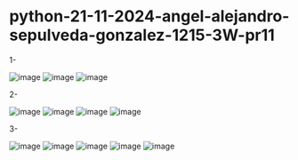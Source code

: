 # python-21-11-2024-angel-alejandro-sepulveda-gonzalez-1215-3W-pr11

1-

![image](https://github.com/user-attachments/assets/0b6464c3-c8e2-4216-90b6-14b0efb1b98d)
![image](https://github.com/user-attachments/assets/c02388bd-764a-475c-8b32-ec5e0e3a952d)
![image](https://github.com/user-attachments/assets/939526f2-5b65-4c1d-acbb-4dff138b91e7)


2-

![image](https://github.com/user-attachments/assets/ae431f1b-2925-44b5-aec4-2a18e0f5641e)
![image](https://github.com/user-attachments/assets/95fce7cb-ba42-478a-b2b7-2021f752f896)
![image](https://github.com/user-attachments/assets/f8a87c37-5eac-4c78-947c-0e4bbc5bae52)
![image](https://github.com/user-attachments/assets/35c02044-61a3-4396-9c88-89c8f0187983)

3-

![image](https://github.com/user-attachments/assets/a6a1c79f-3333-49a0-89ba-8eafeb379df9)
![image](https://github.com/user-attachments/assets/df3e5afa-5b7c-4b5d-97d6-16ce8c75913c)
![image](https://github.com/user-attachments/assets/26ba9b8a-c433-47f3-8546-d8f2e0472430)
![image](https://github.com/user-attachments/assets/b9c50373-2489-4cd8-b9b3-400659823eba)
![image](https://github.com/user-attachments/assets/bfae306d-32f4-4322-ad42-40c2fc996e94)
